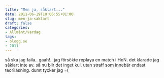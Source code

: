 ```yaml
---
title: "Men ja, såklart..."
date: 2011-06-19T10:06:55+01:00
slug: men-ja-saklart
draft: false
categories:
- Allmänt/Vardag
tags:
- blogg.se
- 2011
---
```

så ska jag faila.. gaah!.. jag försökte replaya en match i HoN. det klarade jag såklart inte av. så nu blir det inget kul, utan straff som innebär endast teoriläsning. dumt tycker jag =(